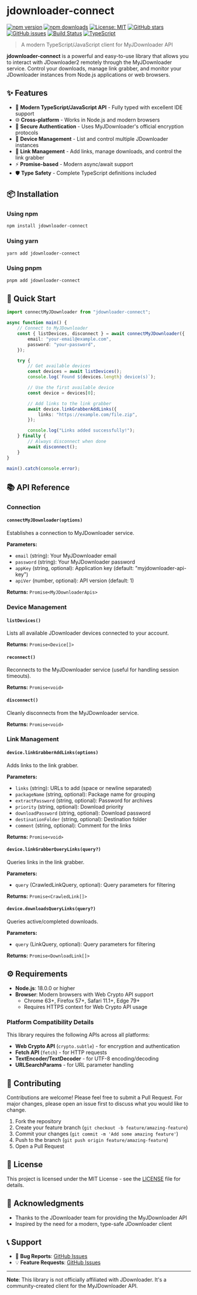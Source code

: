 # jdownloader-connect

[![npm version](https://badge.fury.io/js/jdownloader-connect.svg)](https://badge.fury.io/js/jdownloader-connect)
[![npm downloads](https://img.shields.io/npm/dm/jdownloader-connect.svg)](https://www.npmjs.com/package/jdownloader-connect)
[![License: MIT](https://img.shields.io/badge/License-MIT-yellow.svg)](https://opensource.org/licenses/MIT)
[![GitHub stars](https://img.shields.io/github/stars/mineoka-kento/jdownloader-connect.svg)](https://github.com/mineoka-kento/jdownloader-connect/stargazers)
[![GitHub issues](https://img.shields.io/github/issues/mineoka-kento/jdownloader-connect.svg)](https://github.com/mineoka-kento/jdownloader-connect/issues)
[![Build Status](https://github.com/mineoka-kento/jdownloader-connect/workflows/Publish%20to%20NPM/badge.svg)](https://github.com/mineoka-kento/jdownloader-connect/actions)
[![TypeScript](https://img.shields.io/badge/%3C%2F%3E-TypeScript-%230074c1.svg)](http://www.typescriptlang.org/)

> A modern TypeScript/JavaScript client for MyJDownloader API

**jdownloader-connect** is a powerful and easy-to-use library that allows you to interact with JDownloader2 remotely through the MyJDownloader service. Control your downloads, manage link grabber, and monitor your JDownloader instances from Node.js applications or web browsers.

## ✨ Features

-   🚀 **Modern TypeScript/JavaScript API** - Fully typed with excellent IDE support
-   🌐 **Cross-platform** - Works in Node.js and modern browsers
-   🔐 **Secure Authentication** - Uses MyJDownloader's official encryption protocols
-   📱 **Device Management** - List and control multiple JDownloader instances
-   🔗 **Link Management** - Add links, manage downloads, and control the link grabber
-   ⚡ **Promise-based** - Modern async/await support
-   🛡️ **Type Safety** - Complete TypeScript definitions included

## 📦 Installation

### Using npm

```bash
npm install jdownloader-connect
```

### Using yarn

```bash
yarn add jdownloader-connect
```

### Using pnpm

```bash
pnpm add jdownloader-connect
```

## 🚀 Quick Start

```typescript
import connectMyJDownloader from "jdownloader-connect";

async function main() {
	// Connect to MyJDownloader
	const { listDevices, disconnect } = await connectMyJDownloader({
		email: "your-email@example.com",
		password: "your-password",
	});

	try {
		// Get available devices
		const devices = await listDevices();
		console.log(`Found ${devices.length} device(s)`);

		// Use the first available device
		const device = devices[0];

		// Add links to the link grabber
		await device.linkGrabberAddLinks({
			links: "https://example.com/file.zip",
		});

		console.log("Links added successfully!");
	} finally {
		// Always disconnect when done
		await disconnect();
	}
}

main().catch(console.error);
```

## 📚 API Reference

### Connection

#### `connectMyJDownloader(options)`

Establishes a connection to MyJDownloader service.

**Parameters:**

-   `email` (string): Your MyJDownloader email
-   `password` (string): Your MyJDownloader password
-   `appKey` (string, optional): Application key (default: "myjdownloader-api-key")
-   `apiVer` (number, optional): API version (default: 1)

**Returns:** `Promise<MyJDownloaderApis>`

### Device Management

#### `listDevices()`

Lists all available JDownloader devices connected to your account.

**Returns:** `Promise<Device[]>`

#### `reconnect()`

Reconnects to the MyJDownloader service (useful for handling session timeouts).

**Returns:** `Promise<void>`

#### `disconnect()`

Cleanly disconnects from the MyJDownloader service.

**Returns:** `Promise<void>`

### Link Management

#### `device.linkGrabberAddLinks(options)`

Adds links to the link grabber.

**Parameters:**

-   `links` (string): URLs to add (space or newline separated)
-   `packageName` (string, optional): Package name for grouping
-   `extractPassword` (string, optional): Password for archives
-   `priority` (string, optional): Download priority
-   `downloadPassword` (string, optional): Download password
-   `destinationFolder` (string, optional): Destination folder
-   `comment` (string, optional): Comment for the links

**Returns:** `Promise<void>`

#### `device.linkGrabberQueryLinks(query?)`

Queries links in the link grabber.

**Parameters:**

-   `query` (CrawledLinkQuery, optional): Query parameters for filtering

**Returns:** `Promise<CrawledLink[]>`

#### `device.downloadsQueryLinks(query?)`

Queries active/completed downloads.

**Parameters:**

-   `query` (LinkQuery, optional): Query parameters for filtering

**Returns:** `Promise<DownloadLink[]>`

## ⚙️ Requirements

-   **Node.js**: 18.0.0 or higher
-   **Browser**: Modern browsers with Web Crypto API support
    -   Chrome 63+, Firefox 57+, Safari 11.1+, Edge 79+
    -   Requires HTTPS context for Web Crypto API usage

### Platform Compatibility Details

This library requires the following APIs across all platforms:

-   **Web Crypto API** (`crypto.subtle`) - for encryption and authentication
-   **Fetch API** (`fetch`) - for HTTP requests
-   **TextEncoder/TextDecoder** - for UTF-8 encoding/decoding
-   **URLSearchParams** - for URL parameter handling

## 🤝 Contributing

Contributions are welcome! Please feel free to submit a Pull Request. For major changes, please open an issue first to discuss what you would like to change.

1. Fork the repository
2. Create your feature branch (`git checkout -b feature/amazing-feature`)
3. Commit your changes (`git commit -m 'Add some amazing feature'`)
4. Push to the branch (`git push origin feature/amazing-feature`)
5. Open a Pull Request

## 📄 License

This project is licensed under the MIT License - see the [LICENSE](LICENSE) file for details.

## 🙏 Acknowledgments

-   Thanks to the JDownloader team for providing the MyJDownloader API
-   Inspired by the need for a modern, type-safe JDownloader client

## 📞 Support

-   🐛 **Bug Reports**: [GitHub Issues](https://github.com/mineoka-kento/jdownloader-connect/issues)
-   💡 **Feature Requests**: [GitHub Issues](https://github.com/mineoka-kento/jdownloader-connect/issues)

---

**Note**: This library is not officially affiliated with JDownloader. It's a community-created client for the MyJDownloader API.

